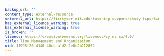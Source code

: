 ```yaml
---
backup_url: ''
content_type: external-resource
external_url: https://firstyear.mit.edu/tutoring-support/study-tips/time-management
has_external_licence_warning: true
has_external_license_warning: true
is_broken: ''
license: https://creativecommons.org/licenses/by-nc-sa/4.0/
title: Time Management and Organization
uid: 11995f26-4180-40cc-a1d2-2e8c2b912852
---
```

